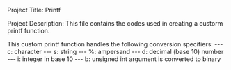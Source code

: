 Project Title: Printf

Project Description: This file contains the codes used in creating a custorm printf function.

This custom printf function handles the following conversion specifiers: 
--- c: character
--- s: string
--- %: ampersand
--- d: decimal (base 10) number
--- i: integer in base 10
--- b: unsigned int argument is converted to binary


